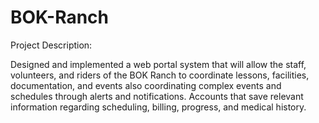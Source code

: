 # BOK-Ranch

Project Description:

Designed and implemented a web portal system that will allow the staff, volunteers, and riders of the BOK Ranch to coordinate lessons, facilities, documentation, and events also coordinating complex events and schedules through alerts and notifications. Accounts that save relevant information regarding scheduling, billing, progress, and medical history.
